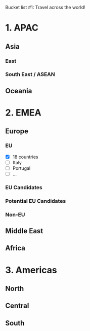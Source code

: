 Bucket list #1: Travel across the world!

# 1. APAC
## Asia
### East
### South East / ASEAN

## Oceania

# 2. EMEA
## Europe
### EU
- [X] 18 countries
- [ ] Italy
- [ ] Portugal
- [ ] ...
### EU Candidates
### Potential EU Candidates 
### Non-EU

## Middle East
## Africa

# 3. Americas
## North
## Central
## South

